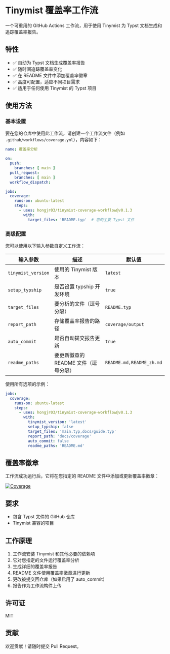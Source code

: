 # Tinymist 覆盖率工作流

一个可重用的 GitHub Actions 工作流，用于使用 Tinymist 为 Typst 文档生成和追踪覆盖率报告。

## 特性

- ✅ 自动为 Typst 文档生成覆盖率报告
- ✅ 随时间追踪覆盖率变化
- ✅ 在 README 文件中添加覆盖率徽章
- ✅ 高度可配置，适应不同项目需求
- ✅ 适用于任何使用 Tinymist 的 Typst 项目

## 使用方法

### 基本设置

要在您的仓库中使用此工作流，请创建一个工作流文件（例如 `.github/workflows/coverage.yml`），内容如下：

```yaml
name: 覆盖率分析

on:
  push:
    branches: [ main ]
  pull_request:
    branches: [ main ]
  workflow_dispatch:

jobs:
  coverage:
    runs-on: ubuntu-latest
    steps:
      - uses: hongjr03/tinymist-coverage-workflow@v0.1.3
        with:
          target_files: 'README.typ'  # 您的主要 Typst 文件
```

### 高级配置

您可以使用以下输入参数自定义工作流：

| 输入参数 | 描述 | 默认值 |
|---------|------|--------|
| `tinymist_version` | 使用的 Tinymist 版本 | `latest` |
| `setup_typship` | 是否设置 typship 开发环境 | `true` |
| `target_files` | 要分析的文件（逗号分隔） | `README.typ` |
| `report_path` | 存储覆盖率报告的路径 | `coverage/output` |
| `auto_commit` | 是否自动提交报告更新 | `true` |
| `readme_paths` | 要更新徽章的 README 文件（逗号分隔） | `README.md,README_zh.md` |

使用所有选项的示例：

```yaml
jobs:
  coverage:
    runs-on: ubuntu-latest
    steps:
      - uses: hongjr03/tinymist-coverage-workflow@v0.1.3
        with:
          tinymist_version: 'latest'
          setup_typship: false
          target_files: 'main.typ,docs/guide.typ'
          report_path: 'docs/coverage'
          auto_commit: false
          readme_paths: 'README.md'
```

## 覆盖率徽章

工作流成功运行后，它将在您指定的 README 文件中添加或更新覆盖率徽章：

[![Coverage](https://img.shields.io/badge/coverage-85.5%25-green)](coverage/output/coverage_report.md)

## 要求

- 包含 Typst 文件的 GitHub 仓库
- Tinymist 兼容的项目

## 工作原理

1. 工作流安装 Tinymist 和其他必要的依赖项
2. 它对您指定的文件运行覆盖率分析
3. 生成详细的覆盖率报告
4. README 文件使用覆盖率徽章进行更新
5. 更改被提交回仓库（如果启用了 auto_commit）
6. 报告作为工作流构件上传

## 许可证

MIT

## 贡献

欢迎贡献！请随时提交 Pull Request。
